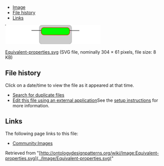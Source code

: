 * [Image](../Image/Equivalent-properties.svg#file)
* [File history](../Image/Equivalent-properties.svg#filehistory)
* [Links](../Image/Equivalent-properties.svg#filelinks)

[![Image:Equivalent-properties.svg](../images/thumb/0/0e/Equivalent-properties.svg/304px-Equivalent-properties.svg.png)](../images/0/0e/Equivalent-properties.svg)  

[Equivalent-properties.svg](../images/0/0e/Equivalent-properties.svg "Equivalent-properties.svg")‎  (SVG file, nominally 304 × 61 pixels, file size: 8 KB)





## File history

Click on a date/time to view the file as it appeared at that time.



  
* [Search for duplicate files](http://ontologydesignpatterns.org/wiki/Special:FileDuplicateSearch/Equivalent-properties.svg "Special:FileDuplicateSearch/Equivalent-properties.svg")
* [Edit this file using an external application](http://ontologydesignpatterns.org/wiki/index.php?title=Image:Equivalent-properties.svg&action=edit&externaledit=true&mode=file "Image:Equivalent-properties.svg")See the [setup instructions](http://www.mediawiki.org/wiki/Manual:External_editors "http://www.mediawiki.org/wiki/Manual:External_editors") for more information.

## Links



The following page links to this file:


* [Community:Images](../Community/Images "Community:Images")


Retrieved from "[http://ontologydesignpatterns.org/wiki/Image:Equivalent-properties.svg](../Image/Equivalent-properties.svg)"